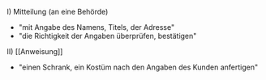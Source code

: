 I) Mitteilung (an eine Behörde)
-   "mit Angabe des Namens, Titels, der Adresse"
-   "die Richtigkeit der Angaben überprüfen, bestätigen"

II) [[Anweisung]]
-   "einen Schrank, ein Kostüm nach den Angaben des Kunden anfertigen"